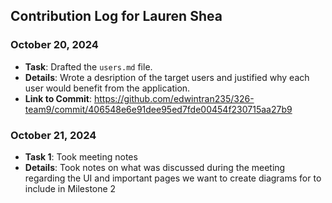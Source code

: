 ## Contribution Log for Lauren Shea

### October 20, 2024
- **Task**: Drafted the `users.md` file.
- **Details**: Wrote a desription of the target users and justified why each user would benefit from the application.
- **Link to Commit**: https://github.com/edwintran235/326-team9/commit/406548e6e91dee95ed7fde00454f230715aa27b9

### October 21, 2024
- **Task 1**: Took meeting notes
- **Details**: Took notes on what was discussed during the meeting regarding the UI and important pages we want to create diagrams for to include in Milestone 2
